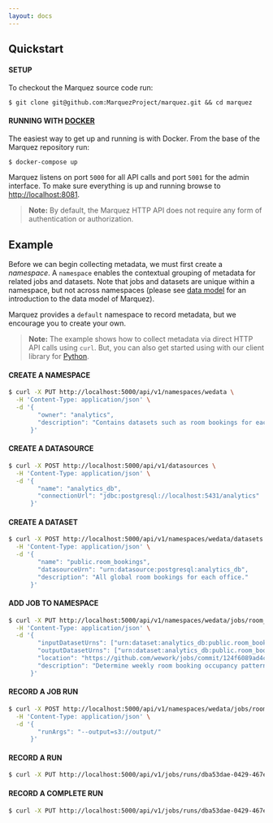 ```yaml
---
layout: docs
---
```


## Quickstart

#### SETUP

To checkout the Marquez source code run:

```
$ git clone git@github.com:MarquezProject/marquez.git && cd marquez
```

#### RUNNING WITH [DOCKER](https://github.com/MarquezProject/marquez/blob/master/Dockerfile)

The easiest way to get up and running is with Docker. From the base of the Marquez repository run:

```
$ docker-compose up
```

Marquez listens on port `5000` for all API calls and port `5001` for the admin interface. To make sure everything is up and running browse to [http://localhost:8081](http://localhost:8081).

> **Note:** By default, the Marquez HTTP API does not require any form of authentication or authorization.

## Example

Before we can begin collecting metadata, we must first create a _namespace_. A `namespace` enables the contextual grouping of metadata for related jobs and datasets. Note that jobs and datasets are unique within a namespace, but not across namespaces (please see [data model](https://marquezproject.github.io/marquez/#data-model) for an introduction to the data model of Marquez).

Marquez provides a `default` namespace to record metadata, but we encourage you to create your own.

> **Note:** The example shows how to collect metadata via direct HTTP API calls using `curl`. But, you can also get started using with our client library for [Python](https://github.com/MarquezProject/marquez-python).

#### CREATE A NAMESPACE

```bash
$ curl -X PUT http://localhost:5000/api/v1/namespaces/wedata \
  -H 'Content-Type: application/json' \
  -d '{
        "owner": "analytics",
        "description": "Contains datasets such as room bookings for each office."
      }'
```

#### CREATE A DATASOURCE

```bash
$ curl -X POST http://localhost:5000/api/v1/datasources \
  -H 'Content-Type: application/json' \
  -d '{
        "name": "analytics_db",
        "connectionUrl": "jdbc:postgresql://localhost:5431/analytics"
      }'
```

#### CREATE A DATASET

```bash
$ curl -X POST http://localhost:5000/api/v1/namespaces/wedata/datasets \
  -H 'Content-Type: application/json' \
  -d '{ 
        "name": "public.room_bookings",
        "datasourceUrn": "urn:datasource:postgresql:analytics_db",
        "description": "All global room bookings for each office."
      }'
```

#### ADD JOB TO NAMESPACE

```bash
$ curl -X PUT http://localhost:5000/api/v1/namespaces/wedata/jobs/room_bookings_7_days \
  -H 'Content-Type: application/json' \
  -d '{
        "inputDatasetUrns": ["urn:dataset:analytics_db:public.room_bookings"],
        "outputDatasetUrns": ["urn:dataset:analytics_db:public.room_bookings_7_days"],
        "location": "https://github.com/wework/jobs/commit/124f6089ad4c5fcbb1d7b33cbb5d3a9521c5d32c",
        "description": "Determine weekly room booking occupancy patterns."
      }'
```

#### RECORD A JOB RUN

```bash
$ curl -X POST http://localhost:5000/api/v1/namespaces/wedata/jobs/room_bookings_7_days/runs \
  -H 'Content-Type: application/json' \
  -d '{
        "runArgs": "--output=s3://output/"
      }'
```

#### RECORD A RUN

```bash
$ curl -X PUT http://localhost:5000/api/v1/jobs/runs/dba53dae-0429-467e-a502-d4c71cd6de79/run
```

#### RECORD A COMPLETE RUN

```bash
$ curl -X PUT http://localhost:5000/api/v1/jobs/runs/dba53dae-0429-467e-a502-d4c71cd6de79/complete
```

